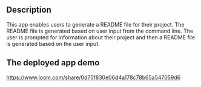 ## Description
This app enables users to generate a README file for their project. The README file is generated based on user input from the command line. The user is prompted for information about their project and then a README file is generated based on the user input. 

## The deployed app demo

https://www.loom.com/share/0d75f830e06d4a178c78b65a547059d6


